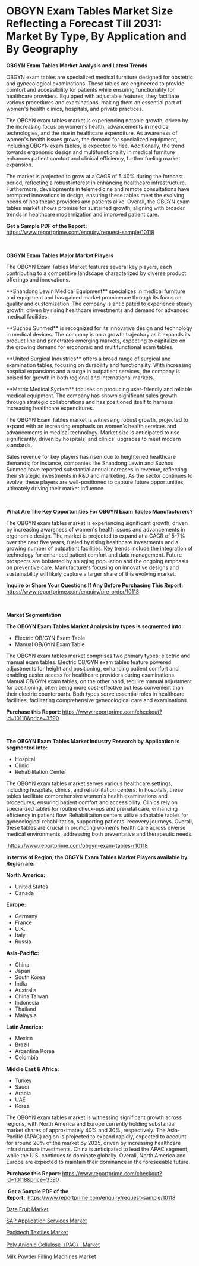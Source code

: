 <p><h1>OBGYN Exam Tables Market Size Reflecting a Forecast Till 2031: Market By Type, By Application and By Geography</h1></p><p><strong>OBGYN Exam Tables Market Analysis and Latest Trends</strong></p>
<p><p>OBGYN exam tables are specialized medical furniture designed for obstetric and gynecological examinations. These tables are engineered to provide comfort and accessibility for patients while ensuring functionality for healthcare providers. Equipped with adjustable features, they facilitate various procedures and examinations, making them an essential part of women's health clinics, hospitals, and private practices.</p><p>The OBGYN exam tables market is experiencing notable growth, driven by the increasing focus on women's health, advancements in medical technologies, and the rise in healthcare expenditure. As awareness of women's health issues grows, the demand for specialized equipment, including OBGYN exam tables, is expected to rise. Additionally, the trend towards ergonomic design and multifunctionality in medical furniture enhances patient comfort and clinical efficiency, further fueling market expansion.</p><p>The market is projected to grow at a CAGR of 5.40% during the forecast period, reflecting a robust interest in enhancing healthcare infrastructure. Furthermore, developments in telemedicine and remote consultations have prompted innovations in design, ensuring these tables meet the evolving needs of healthcare providers and patients alike. Overall, the OBGYN exam tables market shows promise for sustained growth, aligning with broader trends in healthcare modernization and improved patient care.</p></p>
<p><strong>Get a Sample PDF of the Report:&nbsp;</strong> <a href="https://www.reportprime.com/enquiry/request-sample/10118">https://www.reportprime.com/enquiry/request-sample/10118</a></p>
<p>&nbsp;</p>
<p><strong>OBGYN Exam Tables Major Market Players</strong></p>
<p><p>The OBGYN Exam Tables Market features several key players, each contributing to a competitive landscape characterized by diverse product offerings and innovations. </p><p>**Shandong Lewin Medical Equipment** specializes in medical furniture and equipment and has gained market prominence through its focus on quality and customization. The company is anticipated to experience steady growth, driven by rising healthcare investments and demand for advanced medical facilities.</p><p>**Suzhou Sunmed** is recognized for its innovative design and technology in medical devices. The company is on a growth trajectory as it expands its product line and penetrates emerging markets, expecting to capitalize on the growing demand for ergonomic and multifunctional exam tables.</p><p>**United Surgical Industries** offers a broad range of surgical and examination tables, focusing on durability and functionality. With increasing hospital expansions and a surge in outpatient services, the company is poised for growth in both regional and international markets.</p><p>**Matrix Medical System** focuses on producing user-friendly and reliable medical equipment. The company has shown significant sales growth through strategic collaborations and has positioned itself to harness increasing healthcare expenditures.</p><p>The OBGYN Exam Tables market is witnessing robust growth, projected to expand with an increasing emphasis on women's health services and advancements in medical technology. Market size is anticipated to rise significantly, driven by hospitals' and clinics' upgrades to meet modern standards.</p><p>Sales revenue for key players has risen due to heightened healthcare demands; for instance, companies like Shandong Lewin and Suzhou Sunmed have reported substantial annual increases in revenue, reflecting their strategic investments in R&D and marketing. As the sector continues to evolve, these players are well-positioned to capture future opportunities, ultimately driving their market influence.</p></p>
<p>&nbsp;</p>
<p><strong>What Are The Key Opportunities For OBGYN Exam Tables Manufacturers?</strong></p>
<p><p>The OBGYN exam tables market is experiencing significant growth, driven by increasing awareness of women's health issues and advancements in ergonomic design. The market is projected to expand at a CAGR of 5-7% over the next five years, fueled by rising healthcare investments and a growing number of outpatient facilities. Key trends include the integration of technology for enhanced patient comfort and data management. Future prospects are bolstered by an aging population and the ongoing emphasis on preventive care. Manufacturers focusing on innovative designs and sustainability will likely capture a larger share of this evolving market.</p></p>
<p><strong>Inquire or Share Your Questions If Any Before Purchasing This Report:</strong> <a href="https://www.reportprime.com/enquiry/pre-order/10118">https://www.reportprime.com/enquiry/pre-order/10118</a></p>
<p>&nbsp;</p>
<p><strong>Market Segmentation</strong></p>
<p><strong>The OBGYN Exam Tables Market Analysis by types is segmented into:</strong></p>
<p><ul><li>Electric OB/GYN Exam Table</li><li>Manual OB/GYN Exam Table</li></ul></p>
<p><p>The OBGYN exam tables market comprises two primary types: electric and manual exam tables. Electric OB/GYN exam tables feature powered adjustments for height and positioning, enhancing patient comfort and enabling easier access for healthcare providers during examinations. Manual OB/GYN exam tables, on the other hand, require manual adjustment for positioning, often being more cost-effective but less convenient than their electric counterparts. Both types serve essential roles in healthcare facilities, facilitating comprehensive gynecological care and examinations.</p></p>
<p><strong>Purchase this Report:&nbsp;</strong><a href="https://www.reportprime.com/checkout?id=10118&price=3590">https://www.reportprime.com/checkout?id=10118&price=3590</a></p>
<p>&nbsp;</p>
<p><strong>The OBGYN Exam Tables Market Industry Research by Application is segmented into:</strong></p>
<p><ul><li>Hospital</li><li>Clinic</li><li>Rehabilitation Center</li></ul></p>
<p><p>The OBGYN exam tables market serves various healthcare settings, including hospitals, clinics, and rehabilitation centers. In hospitals, these tables facilitate comprehensive women's health examinations and procedures, ensuring patient comfort and accessibility. Clinics rely on specialized tables for routine check-ups and prenatal care, enhancing efficiency in patient flow. Rehabilitation centers utilize adaptable tables for gynecological rehabilitation, supporting patients' recovery journeys. Overall, these tables are crucial in promoting women's health care across diverse medical environments, addressing both preventative and therapeutic needs.</p></p>
<p><a href="https://www.reportprime.com/obgyn-exam-tables-r10118">&nbsp;https://www.reportprime.com/obgyn-exam-tables-r10118</a></p>
<p><strong>In terms of Region, the OBGYN Exam Tables Market Players available by Region are:</strong></p>
<p>
    <p> <strong> North America: </strong>
        <ul>
            <li>United States</li>
            <li>Canada</li>
        </ul>
        </p> 
    <p> <strong> Europe: </strong>
        <ul>
            <li>Germany</li>
            <li>France</li>
            <li>U.K.</li>
            <li>Italy</li>
            <li>Russia</li>
        </ul>
        </p> 
    <p> <strong> Asia-Pacific: </strong>
        <ul>
            <li>China</li>
            <li>Japan</li>
            <li>South Korea</li>
            <li>India</li>
            <li>Australia</li>
            <li>China Taiwan</li>
            <li>Indonesia</li>
            <li>Thailand</li>
            <li>Malaysia</li>
        </ul>
        </p> 
    <p> <strong> Latin America: </strong>
        <ul>
            <li>Mexico</li>
            <li>Brazil</li>
            <li>Argentina Korea</li>
            <li>Colombia</li>
        </ul>
        </p> 
    <p> <strong> Middle East & Africa: </strong>
        <ul>
            <li>Turkey</li>
            <li>Saudi</li>
            <li>Arabia</li>
            <li>UAE</li>
            <li>Korea</li>
        </ul>
    </p>
    </p>
<p><p>The OBGYN exam tables market is witnessing significant growth across regions, with North America and Europe currently holding substantial market shares of approximately 40% and 30%, respectively. The Asia-Pacific (APAC) region is projected to expand rapidly, expected to account for around 20% of the market by 2025, driven by increasing healthcare infrastructure investments. China is anticipated to lead the APAC segment, while the U.S. continues to dominate globally. Overall, North America and Europe are expected to maintain their dominance in the foreseeable future.</p></p>
<p><strong>Purchase this Report: </strong><a href="https://www.reportprime.com/checkout?id=10118&price=3590">https://www.reportprime.com/checkout?id=10118&price=3590</a></p>
<p>&nbsp;<strong>Get a Sample PDF of the Report:&nbsp;&nbsp;</strong><a href="https://www.reportprime.com/enquiry/request-sample/10118">https://www.reportprime.com/enquiry/request-sample/10118</a></p>
<p><strong></strong></p>
<p><p><a href="https://www.linkedin.com/pulse/global-date-fruit-market-opportunities-forecast-period-from-2024-cpm0e?trackingId=kWh7z2c%2FR%2BOj%2B3d5lzygSg%3D%3D">Date Fruit Market</a></p><p><a href="https://www.linkedin.com/pulse/future-sap-application-services-market-global-forecast-trends-wdrje?trackingId=ifcvlYY5ROGkrfxyASLN9g%3D%3D">SAP Application Services Market</a></p><p><a href="https://issuu.com/reportprime-2/docs/packtech-textiles-market-size-2030._2e32660bf54f94">Packtech Textiles Market</a></p><p><a href="https://issuu.com/reportprime-2/docs/poly-anionic-cellulosepac-market-si_23ca8827b5833c">Poly Anionic Cellulose（PAC） Market</a></p><p><a href="https://medium.com/@williambatz78/the-milk-powder-filling-machines-market-has-experienced-impressive-growth-in-recent-years-a8f9dd8c089d">Milk Powder Filling Machines Market</a></p></p>